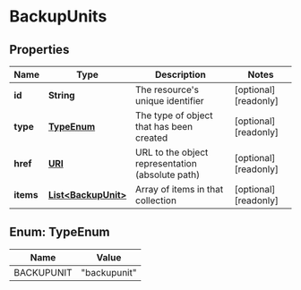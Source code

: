 

# BackupUnits

## Properties

Name | Type | Description | Notes
------------ | ------------- | ------------- | -------------
**id** | **String** | The resource&#39;s unique identifier |  [optional] [readonly]
**type** | [**TypeEnum**](#TypeEnum) | The type of object that has been created |  [optional] [readonly]
**href** | [**URI**](URI.md) | URL to the object representation (absolute path) |  [optional] [readonly]
**items** | [**List&lt;BackupUnit&gt;**](BackupUnit.md) | Array of items in that collection |  [optional] [readonly]



## Enum: TypeEnum

Name | Value
---- | -----
BACKUPUNIT | &quot;backupunit&quot;




